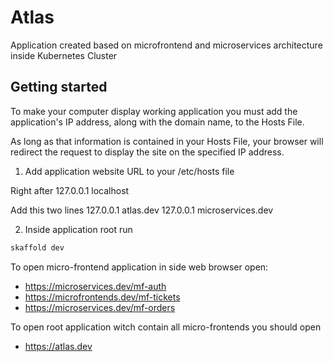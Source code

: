 # Atlas

Application created based on microfrontend and microservices architecture inside Kubernetes Cluster

## Getting started

To make your computer display working application you must add the application's IP address, along with the domain name, to the Hosts File.

As long as that information is contained in your Hosts File, your browser will redirect the request to display the site on the specified IP address.

1. Add application website URL to your /etc/hosts file

Right after
127.0.0.1 localhost

Add this two lines
127.0.0.1 atlas.dev
127.0.0.1 microservices.dev

2. Inside application root run

```sh
skaffold dev
```

To open micro-frontend application in side web browser open:
 - https://microservices.dev/mf-auth
 - https://microfrontends.dev/mf-tickets
 - https://microservices.dev/mf-orders

To open root application witch contain all micro-frontends you should open
 - https://atlas.dev
